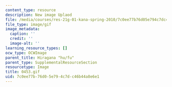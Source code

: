 ```yaml
---
content_type: resource
description: New image Uplaod
file: /media/courses/res-21g-01-kana-spring-2010/7c0ee77b76d05e794c7dc46b44a8e6e1_0453.gif
file_type: image/gif
image_metadata:
  caption: ''
  credit: ''
  image-alt: ''
learning_resource_types: []
ocw_type: OCWImage
parent_title: Hiragana "hu/fu"
parent_type: SupplementalResourceSection
resourcetype: Image
title: 0453.gif
uid: 7c0ee77b-76d0-5e79-4c7d-c46b44a8e6e1
---
```

